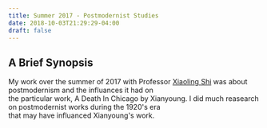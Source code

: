 ```yaml
---
title: Summer 2017 - Postmodernist Studies
date: 2018-10-03T21:29:29-04:00
draft: false
---
```


## A Brief Synopsis
My work over the summer of 2017 with Professor [Xiaoling Shi](https://sites.google.com/a/allegheny.edu/xiaoling-shi/)
was about postmodernism and the influances it had on  
the particular work, A Death In Chicago by Xianyoung. I did much reasearch on postmodernist works during the 1920's era  
that may have influanced Xianyoung's work.

